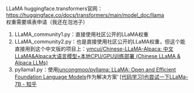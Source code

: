 LLaMA huggingface.transformers官网：<https://huggingface.co/docs/transformers/main/model_doc/llama>  
权重需要填表申请（我还在泡池子）  

1. LLaMA_community1.py：直接使用社区公开的LLaMA权重
2. LLaMA_community2.py：也是直接使用社区公开的LLaMA权重，但这个能直接用到这个中文版的项目上：[ymcui/Chinese-LLaMA-Alpaca: 中文LLaMA&Alpaca大语言模型+本地CPU/GPU训练部署 (Chinese LLaMA & Alpaca LLMs)](https://github.com/ymcui/Chinese-LLaMA-Alpaca)
3. pyllama1.py：使用[juncongmoo/pyllama: LLaMA: Open and Efficient Foundation Language Models](https://github.com/juncongmoo/pyllama)作为解决方案‘
[[代码学习]也尝试一下LLaMa-7B - 知乎](https://zhuanlan.zhihu.com/p/622927692)